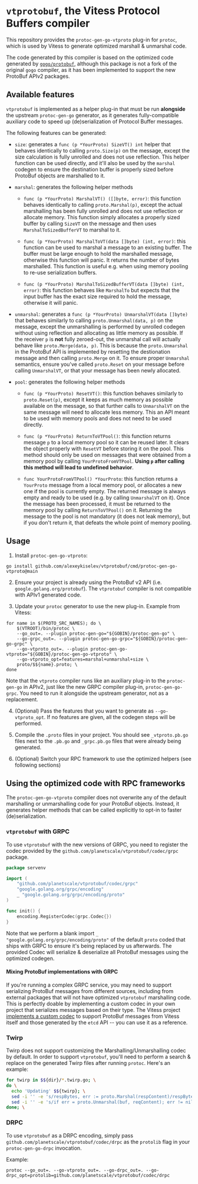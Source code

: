 # `vtprotobuf`, the Vitess Protocol Buffers compiler

This repository provides the `protoc-gen-go-vtproto` plug-in for `protoc`, which is used by Vitess to generate optimized marshall & unmarshal code.

The code generated by this compiler is based on the optimized code generated by [`gogo/protobuf`](https://github.com/gogo/protobuf), although this package is not a fork of the original `gogo` compiler, as it has been implemented to support the new ProtoBuf APIv2 packages.

## Available features

`vtprotobuf` is implemented as a helper plug-in that must be run **alongside** the upstream `protoc-gen-go` generator, as it generates fully-compatible auxiliary code to speed up (de)serialization of Protocol Buffer messages.

The following features can be generated:

- `size`: generates a `func (p *YourProto) SizeVT() int` helper that behaves identically to calling `proto.Size(p)` on the message, except the size calculation is fully unrolled and does not use reflection. This helper function can be used directly, and it'll also be used by the `marshal` codegen to ensure the destination buffer is properly sized before ProtoBuf objects are marshalled to it.

- `marshal`: generates the following helper methods

    - `func (p *YourProto) MarshalVT() ([]byte, error)`: this function behaves identically to calling `proto.Marshal(p)`, except the actual marshalling has been fully unrolled and does not use reflection or allocate memory. This function simply allocates a properly sized buffer by calling `SizeVT` on the message and then uses `MarshalToSizedBufferVT` to marshal to it.

    - `func (p *YourProto) MarshalToVT(data []byte) (int, error)`: this function can be used to marshal a message to an existing buffer. The buffer must be large enough to hold the marshalled message, otherwise this function will panic. It returns the number of bytes marshalled. This function is useful e.g. when using memory pooling to re-use serialization buffers.

    - `func (p *YourProto) MarshalToSizedBufferVT(data []byte) (int, error)`: this function behaves like `MarshalTo` but expects that the input buffer has the exact size required to hold the message, otherwise it will panic.

- `unmarshal`: generates a `func (p *YourProto) UnmarshalVT(data []byte)` that behaves similarly to calling `proto.Unmarshal(data, p)` on the message, except the unmarshalling is performed by unrolled codegen without using reflection and allocating as little memory as possible. If the receiver `p` is **not** fully zeroed-out, the unmarshal call will actually behave like `proto.Merge(data, p)`. This is because the `proto.Unmarshal` in the ProtoBuf API is implemented by resetting the destionation message and then calling `proto.Merge` on it. To ensure proper `Unmarshal` semantics, ensure you've called `proto.Reset` on your message before calling `UnmarshalVT`, or that your message has been newly allocated.

- `pool`: generates the following helper methods

    - `func (p *YourProto) ResetVT()`: this function behaves similarly to `proto.Reset(p)`, except it keeps as much memory as possible available on the message, so that further calls to `UnmarshalVT` on the same message will need to allocate less memory. This an API meant to be used with memory pools and does not need to be used directly.

    - `func (p *YourProto) ReturnToVTPool()`: this function returns message `p` to a local memory pool so it can be reused later. It clears the object properly with `ResetVT` before storing it on the pool. This method should only be used on messages that were obtained from a memory pool by calling `YourProtoFromVTPool`. **Using `p` after calling this method will lead to undefined behavior**.

    - `func YourProtoFromVTPool() *YourProto`: this function returns a `YourProto` message from a local memory pool, or allocates a new one if the pool is currently empty. The returned message is always empty and ready to be used (e.g. by calling `UnmarshalVT` on it). Once the message has been processed, it must be returned to the memory pool by calling `ReturnToVTPool()` on it. Returning the message to the pool is not mandatory (it does not leak memory), but if you don't return it, that defeats the whole point of memory pooling.

## Usage

1. Install `protoc-gen-go-vtproto`:

```
go install github.com/alexeykiselev/vtprotobuf/cmd/protoc-gen-go-vtproto@main
```

2. Ensure your project is already using the ProtoBuf v2 API (i.e. `google.golang.org/protobuf`). The `vtprotobuf` compiler is not compatible with APIv1 generated code.

2. Update your `protoc` generator to use the new plug-in. Example from Vitess:

```
for name in $(PROTO_SRC_NAMES); do \
    $(VTROOT)/bin/protoc \
    --go_out=. --plugin protoc-gen-go="${GOBIN}/protoc-gen-go" \
    --go-grpc_out=. --plugin protoc-gen-go-grpc="${GOBIN}/protoc-gen-go-grpc" \
    --go-vtproto_out=. --plugin protoc-gen-go-vtproto="${GOBIN}/protoc-gen-go-vtproto" \
    --go-vtproto_opt=features=marshal+unmarshal+size \
    proto/$${name}.proto; \
done
```

Note that the `vtproto` compiler runs like an auxiliary plug-in to the `protoc-gen-go` in APIv2, just like the new GRPC compiler plug-in, `protoc-gen-go-grpc`. You need to run it alongside the upstream generator, not as a replacement.

4. (Optional) Pass the features that you want to generate as `--go-vtproto_opt`. If no features are given, all the codegen steps will be performed.

5. Compile the `.proto` files in your project. You should see `_vtproto.pb.go` files next to the `.pb.go` and `_grpc.pb.go` files that were already being generated.

6. (Optional) Switch your RPC framework to use the optimized helpers (see following sections)

## Using the optimized code with RPC frameworks

The `protoc-gen-go-vtproto` compiler does not overwrite any of the default marshalling or unmarshalling code for your ProtoBuf objects. Instead, it generates helper methods that can be called explicitly to opt-in to faster (de)serialization.

### `vtprotobuf` with GRPC

To use `vtprotobuf` with the new versions of GRPC, you need to register the codec provided by the `github.com/planetscale/vtprotobuf/codec/grpc` package.

```go
package servenv

import (
    "github.com/planetscale/vtprotobuf/codec/grpc"
	"google.golang.org/grpc/encoding"
	_ "google.golang.org/grpc/encoding/proto"
)

func init() {
	encoding.RegisterCodec(grpc.Codec{})
}

```

Note that we perform a blank import `_ "google.golang.org/grpc/encoding/proto"` of the default `proto` coded that ships with GRPC to ensure it's being replaced by us afterwards. The provided Codec will serialize & deserialize all ProtoBuf messages using the optimized codegen.

#### Mixing ProtoBuf implementations with GRPC

If you're running a complex GRPC service, you may need to support serializing ProtoBuf messages from different sources, including from external packages that will not have optimized `vtprotobuf` marshalling code. This is perfectly doable by implementing a custom codec in your own project that serializes messages based on their type. The Vitess project [implements a custom codec](https://github.com/vitessio/vitess/blob/main/go/vt/servenv/grpc_codec.go) to support ProtoBuf messages from Vitess itself and those generated by the `etcd` API -- you can use it as a reference.

### Twirp

Twirp does not support customizing the Marshalling/Unmarshalling codec by default. In order to support `vtprotobuf`, you'll need to perform a search & replace on the generated Twirp files after running `protoc`. Here's an example:

```sh
for twirp in $${dir}/*.twirp.go; \
do \
  echo 'Updating' $${twirp}; \
  sed -i '' -e 's/respBytes, err := proto.Marshal(respContent)/respBytes, err := respContent.MarshalVT()/g' $${twirp}; \
  sed -i '' -e 's/if err = proto.Unmarshal(buf, reqContent); err != nil {/if err = reqContent.UnmarshalVT(buf); err != nil {/g' $${twirp}; \
done; \
```

### DRPC

To use `vtprotobuf` as a DRPC encoding, simply pass `github.com/planetscale/vtprotobuf/codec/drpc` as the `protolib` flag in your `protoc-gen-go-drpc` invocation.

Example:

```
protoc --go_out=. --go-vtproto_out=. --go-drpc_out=. --go-drpc_opt=protolib=github.com/planetscale/vtprotobuf/codec/drpc
```

